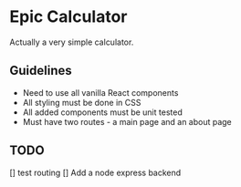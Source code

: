 # Epic Calculator
Actually a very simple calculator.

## Guidelines
- Need to use all vanilla React components
- All styling must be done in CSS
- All added components must be unit tested
- Must have two routes - a main page and an about page

## TODO
[] test routing
[] Add a node express backend